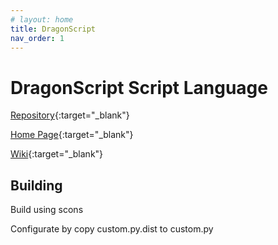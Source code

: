 ```yaml
---
# layout: home
title: DragonScript
nav_order: 1
---
```

# DragonScript Script Language

[Repository](https://github.com/LordOfDragons/dragonscript){:target="_blank"}

[Home Page](https://dragondreams.ch/index.php/dragengine){:target="_blank"}

[Wiki](https://developer.dragondreams.ch/wiki/doku.php){:target="_blank"}

## Building
Build using
  scons

Configurate by copy custom.py.dist to custom.py
